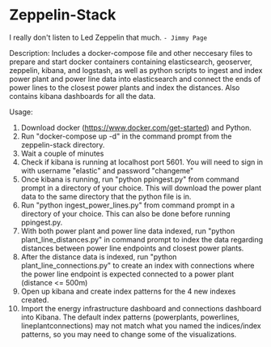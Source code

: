 # Zeppelin-Stack
I really don't listen to Led Zeppelin that much.
`- Jimmy Page`

Description: Includes a docker-compose file and other neccesary files to prepare and start docker containers containing 
elasticsearch, geoserver, zeppelin, kibana, and logstash, as well as python scripts to ingest and index power plant
and power line data into elasticsearch and connect the ends of power lines to the closest power plants 
and index the distances. Also contains kibana dashboards for all the data.

Usage: 
1. Download docker (https://www.docker.com/get-started) and Python.
2. Run "docker-compose up -d"  in the command prompt from the zeppelin-stack directory.
3. Wait a couple of minutes
4. Check if kibana is running at localhost port 5601. You will need to sign in with username "elastic" and password "changeme"
5. Once kibana is running, run "python ppingest.py" from command prompt in a directory of your choice. This will download the 
power plant data to the same directory that the python file is in.
6. Run "python ingest_power_lines.py" from command prompt in a directory of your choice. This can also be done before running ppingest.py. 
7. With both power plant and power line data indexed, run "python plant_line_distances.py" in command prompt to index the data 
regarding distances between power line endpoints and closest power plants.
6. After the distance data is indexed, run "python plant_line_connections.py" to create an index with connections where the power line endpoint is expected 
connected to a power plant (distance <= 500m)
8. Open up kibana and create index patterns for the 4 new indexes created.
9. Import the energy infrastructure dashboard and connections dashboard into Kibana. The default index patterns 
(powerplants, powerlines, lineplantconnections) may not match what you named the indices/index patterns, so you may need to change some of the visualizations.
